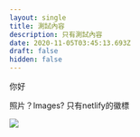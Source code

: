 ```yaml
---
layout: single
title: 測試內容
description: 只有測試內容
date: 2020-11-05T03:45:13.693Z
draft: false
hidden: false
---
```

你好

照片？Images? 只有netlify的徽標



![](/cms-uploads/netlify-logo.jpg)